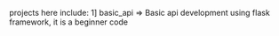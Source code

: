 projects here include:
1] basic_api => Basic api development using flask framework, it is a beginner code

